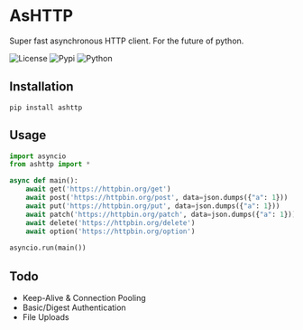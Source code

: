 # AsHTTP

Super fast asynchronous HTTP client. For the future of python.

![[License](https://pypi.python.org/pypi/ashttp/)](https://img.shields.io/pypi/l/ashttp.svg)
![[Pypi](https://pypi.python.org/pypi/ashttp/)](https://img.shields.io/pypi/v/ashttp.svg)
![[Python](https://pypi.python.org/pypi/ashttp/)](https://img.shields.io/pypi/pyversions/ashttp.svg)

## Installation

`pip install ashttp`

## Usage

```python
import asyncio
from ashttp import *

async def main():
    await get('https://httpbin.org/get')
    await post('https://httpbin.org/post', data=json.dumps({"a": 1}))
    await put('https://httpbin.org/put', data=json.dumps({"a": 1}))
    await patch('https://httpbin.org/patch', data=json.dumps({"a": 1}))
    await delete('https://httpbin.org/delete')
    await option('https://httpbin.org/option')
    
asyncio.run(main())
```

## Todo

- Keep-Alive & Connection Pooling
- Basic/Digest Authentication
- File Uploads
